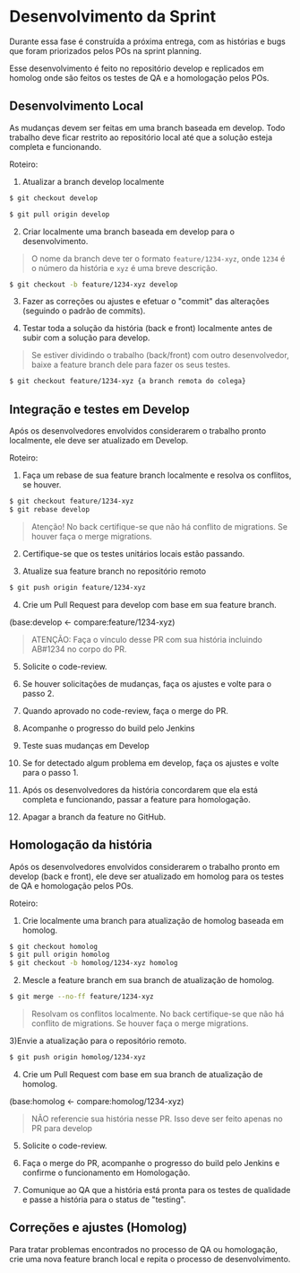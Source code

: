 # Desenvolvimento da Sprint
Durante essa fase é construída a próxima entrega, com as histórias e bugs que foram priorizados pelos POs na sprint planning.

Esse desenvolvimento é feito no repositório develop e replicados em homolog onde são feitos os testes de QA e a 
homologação pelos POs.

## Desenvolvimento Local
As mudanças devem ser feitas em uma branch baseada em develop. Todo trabalho deve ficar restrito ao repositório local até que a solução esteja completa e funcionando.

Roteiro:

1) Atualizar a branch develop localmente

```bash
$ git checkout develop

$ git pull origin develop
```

2) Criar localmente uma branch baseada em develop para o desenvolvimento. 

>O nome da branch deve ter o formato `feature/1234-xyz`, onde `1234` é o número da história e `xyz` é uma breve descrição.

```bash
$ git checkout -b feature/1234-xyz develop
```

3) Fazer as correções ou ajustes e efetuar o "commit" das alterações (seguindo o padrão de commits).

4) Testar toda a solução da história (back e front) localmente antes de subir com a solução para develop.

>Se estiver dividindo o trabalho (back/front) com outro desenvolvedor, baixe a feature branch dele para fazer os seus testes.

```bash
$ git checkout feature/1234-xyz {a branch remota do colega}
```

## Integração e testes em Develop
Após os desenvolvedores envolvidos considerarem o trabalho pronto localmente, ele deve ser atualizado em Develop.

Roteiro:

1) Faça um rebase de sua feature branch localmente e resolva os conflitos, se houver.

```bash
$ git checkout feature/1234-xyz
$ git rebase develop
```

>Atenção! No back certifique-se que não há conflito de migrations. Se houver faça o merge migrations.

2) Certifique-se que os testes unitários locais estão passando.

3) Atualize sua feature branch no repositório remoto

```bash
$ git push origin feature/1234-xyz
```

4) Crie um Pull Request para develop com base em sua feature branch.

(base:develop <- compare:feature/1234-xyz)

>ATENÇÃO: Faça o vínculo desse PR com sua história incluindo AB#1234 no corpo do PR.

5) Solicite o code-review.

6) Se houver solicitações de mudanças, faça os ajustes e volte para o passo 2.

7) Quando aprovado no code-review, faça o merge do PR.

8) Acompanhe o progresso do build pelo Jenkins 

10) Teste suas mudanças em Develop

11) Se for detectado algum problema em develop, faça os ajustes e volte para o passo 1.

12) Após os desenvolvedores da história concordarem que ela está completa e funcionando, passar a feature para homologação.

13) Apagar a branch da feature no GitHub.

## Homologação da história
Após os desenvolvedores envolvidos considerarem o trabalho pronto em develop (back e front), ele deve ser atualizado em 
homolog para os testes de QA e homologação pelos POs. 

Roteiro:

1) Crie localmente uma branch para atualização de homolog baseada em homolog.

```bash
$ git checkout homolog
$ git pull origin homolog
$ git checkout -b homolog/1234-xyz homolog
```

2) Mescle a feature branch em sua branch de atualização de homolog.

```bash
$ git merge --no-ff feature/1234-xyz
```
> Resolvam os conflitos localmente. No back certifique-se que não há conflito de migrations. Se houver faça o merge migrations.


3)Envie a atualização para o repositório remoto.

```bash
$ git push origin homolog/1234-xyz
```

4) Crie um Pull Request com base em sua branch de atualização de homolog.

(base:homolog <- compare:homolog/1234-xyz)

> NÃO referencie sua história nesse PR. Isso deve ser feito apenas no PR para develop

5) Solicite o code-review.

6) Faça o merge do PR, acompanhe o progresso do build pelo Jenkins e confirme o funcionamento em Homologação.

7) Comunique ao QA que a história está pronta para os testes de qualidade e passe a história para o status de "testing".

## Correções e ajustes (Homolog)
Para tratar problemas encontrados no processo de QA ou homologação, crie uma nova feature branch local e repita o 
processo de desenvolvimento.